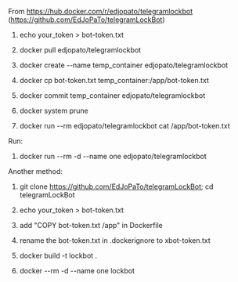 From https://hub.docker.com/r/edjopato/telegramlockbot (https://github.com/EdJoPaTo/telegramLockBot)

1. echo your_token > bot-token.txt

2. docker pull edjopato/telegramlockbot

3. docker create --name temp_container edjopato/telegramlockbot

4. docker cp bot-token.txt temp_container:/app/bot-token.txt

5. docker commit temp_container edjopato/telegramlockbot

6. docker system prune

7. docker run --rm edjopato/telegramlockbot cat /app/bot-token.txt

Run:

1. docker run --rm -d --name one edjopato/telegramlockbot

Another method:

1. git clone https://github.com/EdJoPaTo/telegramLockBot; cd telegramLockBot

2. echo your_token > bot-token.txt

3. add "COPY bot-token.txt /app" in Dockerfile

4. rename the bot-token.txt in .dockerignore to xbot-token.txt

5. docker build -t lockbot .

6. docker --rm -d --name one lockbot
